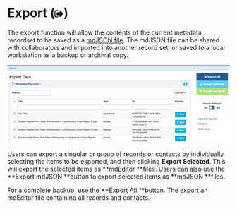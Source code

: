 # Export \(![](/assets/symbol_sign-out_16.png)\)

The export function will allow the contents of the current metadata recordset to be saved as a [mdJSON file](https://github.com/adiwg/mdJson-schemas/blob/master/test/draft-04.json). The mdJSON file can be shared with collaborators and imported into another record set, or saved to a local workstation as a backup or archival copy.

![](/assets/export_window.png)

Users can export a singular or group of records or contacts by individually selecting the items to be exported, and then clicking **Export Selected**. This will export the selected items as **mdEditor **files. Users can also use the **Export mdJSON **button to export selected items as **mdJSON **files.

For a complete backup, use the **Export All **button. The export an mdEditor file containing all records and contacts.

